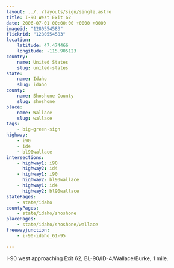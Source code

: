 ```yaml
---
layout: ../../layouts/sign/single.astro
title: I-90 West Exit 62
date: 2006-07-01 00:00:00 +0000 +0000
imageid: "1280554583"
flickrid: "1280554583"
location:
    latitude: 47.474466
    longitude: -115.905123
country:
    name: United States
    slug: united-states
state:
    name: Idaho
    slug: idaho
county:
    name: Shoshone County
    slug: shoshone
place:
    name: Wallace
    slug: wallace
tags:
    - big-green-sign
highway:
    - i90
    - id4
    - bl90wallace
intersections:
    - highway1: i90
      highway2: id4
    - highway1: i90
      highway2: bl90wallace
    - highway1: id4
      highway2: bl90wallace
statePages:
    - state/idaho
countyPages:
    - state/idaho/shoshone
placePages:
    - state/idaho/shoshone/wallace
freewayjunction:
    - i-90-idaho_61-95

---
```

I-90 west approaching Exit 62, BL-90/ID-4/Wallace/Burke, 1 mile.